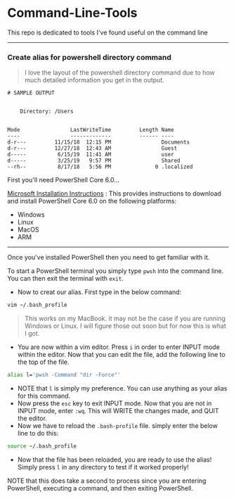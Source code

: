 # Command-Line-Tools

This repo is dedicated to tools I've found useful on the command line

---

### Create alias for powershell directory command

> I love the layout of the powershell directory command due to how much detailed information you get in the output.

```pwsh
# SAMPLE OUTPUT


    Directory: /Users


Mode                LastWriteTime         Length Name
----                -------------         ------ ----
d-r---         11/15/18  12:15 PM                Documents
d-r---         12/27/18  12:43 AM                Guest
d-----          6/15/19  11:41 AM                user
d-----          3/25/19   9:57 PM                Shared
--rh--          8/17/18   5:56 PM              0 .localized
```

First you'll need PowerShell Core 6.0...

[Microsoft Installation Instructions](https://docs.microsoft.com/en-us/powershell/scripting/install/installing-powershell-core-on-windows?view=powershell-6) : This provides instructions to download and install PowerShell Core 6.0 on the following platforms:

- Windows
- Linux
- MacOS
- ARM

---

Once you've installed PowerShell then you need to get familiar with it.

To start a PowerShell terminal you simply type `pwsh` into the command line. You can then exit the terminal with `exit`. 

- Now to creat our alias. First type in the below command:

```bash
vim ~/.bash_profile
```

> This works on my MacBook. it may not be the case if you are running Windows or Linux. I will figure those out soon but for now this is what I got.

- You are now within a vim editor. Press `i` in order to enter INPUT mode within the editor. Now that you can edit the file, add the following line to the top of the file.

```bash
alias l='pwsh -Command "dir -Force"'
```

- NOTE that `l` is simply my preference. You can use anything as your alias for this command.
- Now press the `esc` key to exit INPUT mode. Now that you are not in INPUT mode, enter `:wq`. This will WRITE the changes made, and QUIT the editor.
- Now we have to reload the `.bash-profile` file. simply enter the below line to do this:

```bash
source ~/.bash_profile
```

- Now that the file has been reloaded, you are ready to use the alias! Simply press `l` in any directory to test if it worked properly! 

NOTE that this does take a second to process since you are entering PowerShell, executing a command, and then exiting PowerShell. 